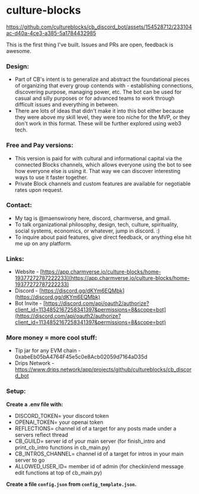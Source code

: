 # culture-blocks





https://github.com/cultureblocks/cb_discord_bot/assets/154528712/233104ac-d40a-4ce3-a385-5a1784432985



This is the first thing I've built. Issues and PRs are open, feedback is awesome.

### Design:

- Part of CB's intent is to generalize and abstract the foundational pieces of organizing that every group contends with - establishing connections, discovering purpose, managing power, etc. The bot can be used for casual and silly purposes or for advanced teams to work through difficult issues and everything in between.
- There are lots of ideas that didn't make it into this bot either because they were above my skill level, they were too niche for the MVP, or they don't work in this format. These will be further explored using web3 tech.

### Free and Pay versions:

- This version is paid for with cultural and informational capital via the connected Blocks channels, which allows everyone using the bot to see how everyone else is using it. That way we can discover interesting ways to use it faster together.
- Private Block channels and custom features are available for negotiable rates upon request.

### Contact:

- My tag is @maenswirony here, discord, charmverse, and gmail.
- To talk organizational philosophy, design, tech, culture, spirituality, social systems, economics, or whatever, jump in discord. :)
- To inquire about paid features, give direct feedback, or anything else hit me up on any platform.

### Links:

- Website - [https://app.charmverse.io/culture-blocks/home-19377272787222233](https://app.charmverse.io/culture-blocks/home-19377272787222233)
- Discord - [https://discord.gg/dKYm6EQMbk](https://discord.gg/dKYm6EQMbk)
- Bot Invite - [https://discord.com/api/oauth2/authorize?client_id=1134852167258341397&permissions=8&scope=bot](https://discord.com/api/oauth2/authorize?client_id=1134852167258341397&permissions=8&scope=bot)

### More money = more cool stuff:

- Tip jar for any EVM chain - 0xabeEb05bA4764F45e5c0e8Acb02059d7164aD35d
- Drips Network - https://www.drips.network/app/projects/github/cultureblocks/cb_discord_bot


### Setup:

**Create a .env file with:**
 - DISCORD_TOKEN= your discord token
 - OPENAI_TOKEN= your openai token
 - REFLECTIONS= channel id of a target for any posts made under a servers reflect thread
 - CB_GUILD= server id of your main server (for finish_intro and print_cb_intro functions in cb_main.py)
 - CB_INTROS_CHANNEL= channel id of a target for intros in your main server to go
 - ALLOWED_USER_ID= member id of admin (for checkin/end message edit functions at top of cb_main.py)


**Create a file `config.json` from `config_template.json`.**


